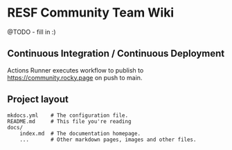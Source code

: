 # RESF Community Team Wiki

@TODO - fill in :)

## Continuous Integration / Continuous Deployment

Actions Runner executes workflow to publish to https://community.rocky.page on push to main.

## Project layout

    mkdocs.yml    # The configuration file.
    README.md     # This file you're reading
    docs/
        index.md  # The documentation homepage.
        ...       # Other markdown pages, images and other files.
